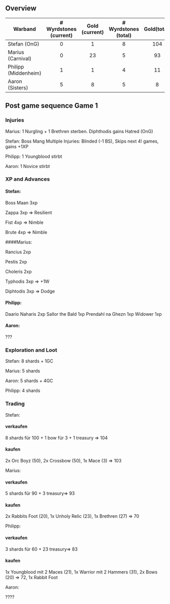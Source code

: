 ## Overview

| Warband               | # Wyrdstones (current) | Gold (current) |  # Wyrdstones (total) | Gold(total)
|-----------------------|:-----:|:-----------:|:-----:|:-----------:|
| Stefan (OnG)          |  0 | 1 | 8 | 104
| Marius (Carnival)     |  0 | 23 | 5 | 93
| Philipp (Middenheim)  |  1 | 1 | 4 | 11
| Aaron (Sisters)       |  5 | 8 | 5 | 8

## Post game sequence Game 1

### Injuries
Marius: 1 Nurgling + 1 Brethren sterben. Diphthodis gains Hatred (OnG)

Stefan: Boss Mang Multiple Injuries: Blinded (-1 BS), Skips next 4! games, gains +1XP

Philipp: 1 Youngblood stirbt

Aaron: 1 Novice stirbt

### XP and Advances
#### Stefan:

Boss Maan 3xp

Zappa 3xp => Resilient 

Fist 4xp => Nimble

Brute 4xp => Nimble
 
####Marius:

Rancius 2xp

Pestis 2xp

Choleris 2xp

Typhodis 3xp => +1W

Diphtodis 3xp => Dodge

#### Philipp:

Daario Naharis 2xp
Sallor the Bald 1xp
Prendahl na Ghezn 1xp
Widower 1xp
#### Aaron:

???


### Exploration and Loot
Stefan: 8 shards + 1GC

Marius: 5 shards

Aaron: 5 shards + 4GC 

Philipp: 4 shards

### Trading

Stefan: 
#### verkaufen
8 shards für 100 + 1 bow für 3 + 1 treasury => 104
#### kaufen
2x Orc Boyz (50), 2x Crossbow (50), 1x Mace (3) => 103

Marius: 
#### verkaufen
5 shards für 90 + 3 treasury=> 93
#### kaufen
2x Rabbits Foot (20), 1x Unholy Relic (23), 1x Brethren (27) => 70

Philipp: 
#### verkaufen
3 shards für 60 + 23 treasury=> 83
#### kaufen
1x Youngblood mit 2 Maces (21), 1x Warrior mit 2 Hammers (31), 2x Bows (20) => 72, 1x Rabbit Foot

Aaron:

????
